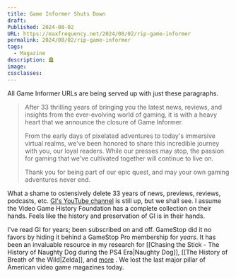 ```yaml
---
title: Game Informer Shuts Down
draft: 
Published: 2024-08-02
URL: https://maxfrequency.net/2024/08/02/rip-game-informer
permalink: 2024/08/02/rip-game-informer
tags:
  - Magazine
description: 🪦
image: 
cssclasses:
---
```

All Game Informer URLs are being served up with just these paragraphs. 

> After 33 thrilling years of bringing you the latest news, reviews, and insights from the ever-evolving world of gaming, it is with a heavy heart that we announce the closure of Game Informer.
> 
> From the early days of pixelated adventures to today's immersive virtual realms, we've been honored to share this incredible journey with you, our loyal readers. While our presses may stop, the passion for gaming that we've cultivated together will continue to live on.
> 
> Thank you for being part of our epic quest, and may your own gaming adventures never end.

What a shame to ostensively delete 33 years of news, previews, reviews, podcasts, etc. [GI's YouTube channel](https://www.youtube.com/@gameinformer) is still up, but we shall see. I assume the Video Game History Foundation has a complete collection on their hands. Feels like the history and preservation of GI is in their hands.

I've read GI for years; been subscribed on and off. GameStop did it no favors by hiding it behind a GameStop Pro membership for *years*. It has been an invaluable resource in my research for [[Chasing the Stick - The History of Naughty Dog during the PS4 Era|Naughty Dog]], [[The History of Breath of the Wild|Zelda]], and [more](https://maxfrequency.net/2021/01/15/agent-development-egypt-story/) . We lost the last major pillar of American video game magazines today. 